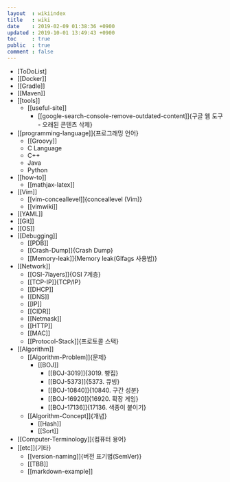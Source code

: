 ```yaml
---
layout  : wikiindex
title   : wiki
date    : 2019-02-09 01:38:36 +0900
updated : 2019-10-01 13:49:43 +0900
toc     : true
public  : true
comment : false
---
```


* [ToDoList]
* [[Docker]]
* [[Gradle]]
* [[Maven]]
* [[tools]]
    * [[useful-site]]
        * [[google-search-console-remove-outdated-content]]{구글 웹 도구 - 오래된 콘텐츠 삭제}
* [[programming-language]]{프로그래밍 언어}
    * [[Groovy]]
	* C Language
	* C++
	* Java
	* Python
* [[how-to]]
    * [[mathjax-latex]]
* [[Vim]]
    * [[vim-conceallevel]]{conceallevel (Vim)}
	* [[vimwiki]]
* [[YAML]]
* [[Git]]
* [[OS]]
* [[Debugging]]
	* [[PDB]]
	* [[Crash-Dump]]{Crash Dump}
	* [[Memory-leak]]{Memory leak(Glfags 사용법)}
* [[Network]]
	* [[OSI-7layers]]{OSI 7계층}
	* [[TCP-IP]]{TCP/IP}
	* [[DHCP]]
	* [[DNS]]
	* [[IP]]
	* [[CIDR]]
	* [[Netmask]]
	* [[HTTP]]
	* [[MAC]]
	* [[Protocol-Stack]]{프로토콜 스택}
* [[Algorithm]]
	* [[Algorithm-Problem]]{문제}
		* [[BOJ]]
			* [[BOJ-3019]]{3019. 빵집}
			* [[BOJ-5373]]{5373. 큐빙}
			* [[BOJ-10840]]{10840. 구간 성분}
			* [[BOJ-16920]]{16920. 확장 게임}
			* [[BOJ-17136]]{17136. 색종이 붙이기}
	* [[Algorithm-Concept]]{개념}
		* [[Hash]]
		* [[Sort]]
* [[Computer-Terminology]]{컴퓨터 용어}
* [[etc]]{기타}
	* [[version-naming]]{버전 표기법(SemVer)}
	* [[TBB]]
	* [[markdown-example]]

